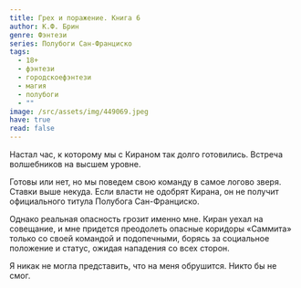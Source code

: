 ```yaml
---
title: Грех и поражение. Книга 6
author: К.Ф. Брин
genre: Фэнтези
series: Полубоги Сан-Франциско
tags:
  - 18+
  - фэнтези
  - городскоефэнтези
  - магия
  - полубоги
  - ""
image: /src/assets/img/449069.jpeg
have: true
read: false
---
```

Настал час, к которому мы с Кираном так долго готовились. Встреча волшебников на высшем уровне.

Готовы или нет, но мы поведем свою команду в самое логово зверя. Ставки выше некуда. Если власти не одобрят Кирана, он не получит официального титула Полубога Сан-Франциско.

Однако реальная опасность грозит именно мне. Киран уехал на совещание, и мне придется преодолеть опасные коридоры «Саммита» только со своей командой и подопечными, борясь за социальное положение и статус, ожидая нападения со всех сторон.

Я никак не могла представить, что на меня обрушится. Никто бы не смог.
